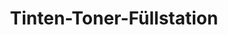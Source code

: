 ---
title: "Tinten-Toner-Füllstation"
url: /fuerstenfeldbruck/tinten-toner-fuellstation/
shop: Schreibwaren
---